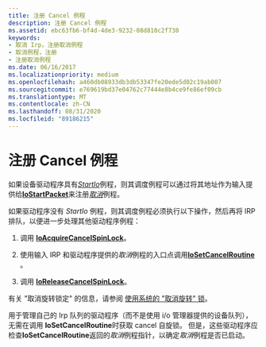 ```yaml
---
title: 注册 Cancel 例程
description: 注册 Cancel 例程
ms.assetid: ebc63fb6-bf4d-4de3-9232-08d810c2f730
keywords:
- 取消 Irp，注册取消例程
- 取消例程，注册
- 注册取消例程
ms.date: 06/16/2017
ms.localizationpriority: medium
ms.openlocfilehash: a460db08933db3db53347fe20ede5d02c19ab007
ms.sourcegitcommit: e769619bd37e04762c77444e8b4ce9fe86ef09cb
ms.translationtype: MT
ms.contentlocale: zh-CN
ms.lasthandoff: 08/31/2020
ms.locfileid: "89186215"
---
```

# <a name="registering-a-cancel-routine"></a>注册 Cancel 例程





如果设备驱动程序具有[*StartIo*](/windows-hardware/drivers/ddi/wdm/nc-wdm-driver_startio)例程，则其调度例程可以通过将其地址作为输入提供给[**IoStartPacket**](/windows-hardware/drivers/ddi/ntifs/nf-ntifs-iostartpacket)来注册[*取消*](/windows-hardware/drivers/ddi/wdm/nc-wdm-driver_cancel)例程。

如果驱动程序没有 *StartIo* 例程，则其调度例程必须执行以下操作，然后再将 IRP 排队，以便进一步处理其他驱动程序例程：

1.  调用 [**IoAcquireCancelSpinLock**](/previous-versions/windows/hardware/drivers/ff548196(v=vs.85))。

2.  使用输入 IRP 和驱动程序提供的*取消*例程的入口点调用[**IoSetCancelRoutine**](/windows-hardware/drivers/ddi/wdm/nf-wdm-iosetcancelroutine) 。

3.  调用 [**IoReleaseCancelSpinLock**](/previous-versions/windows/hardware/drivers/ff549550(v=vs.85))。

有关 "取消旋转锁定" 的信息，请参阅 [使用系统的 "取消旋转" 锁](using-the-system-s-cancel-spin-lock.md)。

用于管理自己的 Irp 队列的驱动程序（而不是使用 i/o 管理器提供的设备队列），无需在调用 **IoSetCancelRoutine**时获取 cancel 自旋锁。 但是，这些驱动程序应检查**IoSetCancelRoutine**返回的*取消*例程指针，以确定*取消*例程是否已启动。

 

